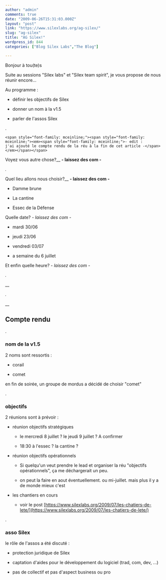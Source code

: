 ```yaml
---
author: "admin"
comments: true
date: "2009-06-26T15:31:03.000Z"
layout: "post"
link: "https://www.silexlabs.org/ag-silex/"
slug: "ag-silex"
title: "AG Silex!"
wordpress_id: 844
categories: ["Blog Silex Labs","The Blog"]

---
```

Bonjour à tou(te)s




Suite au sessions "Silex labs" et "Silex team spirit", je vous propose de nous réunir encore...




Au programme :









  * définir les objectifs de Silex


  * donner un nom à la v1.5


  * parler de l'assos Silex





.


    <span style="font-family: mceinline;"><span style="font-family: mceinline;"><em><span style="font-family: mceinline;">- edit : j'ai ajouté le compte rendu de la réu à la fin de cet article -</span></em></span></span>


<!-- more -->


Voyez vous autre chose?__ __- laissez des com -__




_._




Quel lieu allons nous choisir?__ __- laissez des com -__









  * Damme brune


  * La cantine


  * Essec de la Défense







Quelle date? _- laissez des com -_









  * mardi 30/06


  * jeudi 23/06


  * vendredi 03/07


  * a semaine du 6 juillet





Et enfin quelle heure? _- laissez des com -_

_._

__

_._

__


## Compte rendu


.





### nom de la v1.5






2 noms sont ressortis :









  * corail


  * comet







en fin de soirée, un groupe de mordus a décidé de choisir "comet"




.







### objectifs






2 réunions sont à prévoir :









  * réunion objectifs stratégiques


    * le mercredi 8 juillet ? le jeudi 9 juillet ? A confirmer


    * 18:30 à l'essec ? la cantine ?





  * réunion objectifs opérationnels


    * Si quelqu'un veut prendre le lead et organiser la réu "objectifs opérationnels", ça me déchargerait un peu.


    * on peut la faire en aout éventuellement. ou mi-juillet. mais plus il y a de monde mieux c'est



  * les chantiers en cours



    * voir le post [https://www.silexlabs.org/2009/07/les-chatiers-de-lete/](https://www.silexlabs.org/2009/07/les-chatiers-de-lete/)





.














### asso Silex








le rôle de l'assos a été discuté :




  * protection juridique de Silex


  * captation d'aides pour le développement du logiciel (trad, com, dev, ...)


  * pas de collectif et pas d'aspect business ou pro










